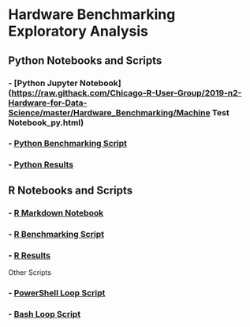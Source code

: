 # Hardware Benchmarking Exploratory Analysis

## Python Notebooks and Scripts

### - [Python Jupyter Notebook](https://raw.githack.com/Chicago-R-User-Group/2019-n2-Hardware-for-Data-Science/master/Hardware_Benchmarking/Machine Test Notebook_py.html)
### - [Python Benchmarking Script](https://github.com/Chicago-R-User-Group/2019-n2-Hardware-for-Data-Science/blob/master/Hardware_Benchmarking/Machine_Test_Script.py)
### - [Python Results](https://github.com/Chicago-R-User-Group/2019-n2-Hardware-for-Data-Science/blob/master/Hardware_Benchmarking/Machine_Test_Results_py.csv)

## R Notebooks and Scripts

### - [R Markdown Notebook](https://raw.githack.com/Chicago-R-User-Group/2019-n2-Hardware-for-Data-Science/master/Hardware_Benchmarking/Machine_Test_Notebook_r.nb.html)
### - [R Benchmarking Script](https://github.com/Chicago-R-User-Group/2019-n2-Hardware-for-Data-Science/blob/master/Hardware_Benchmarking/Machine_Test_Script.R)
### - [R Results](https://github.com/Chicago-R-User-Group/2019-n2-Hardware-for-Data-Science/blob/master/Hardware_Benchmarking/Machine_Test_Results_r.csv)

Other Scripts

### - [PowerShell Loop Script](https://github.com/Chicago-R-User-Group/2019-n2-Hardware-for-Data-Science/blob/master/Hardware_Benchmarking/Machine_Test_Runs.ps1)
### - [Bash Loop Script](https://github.com/Chicago-R-User-Group/2019-n2-Hardware-for-Data-Science/blob/master/Hardware_Benchmarking/Machine_Test_Runs.sh)


